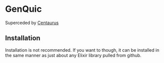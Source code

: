 # GenQuic

Superceded by [Centaurus](github.com/mischief901/centaurus.git)

## Installation

Installation is not recommended. If you want to though, it can be installed in
the same manner as just about any Elixir library pulled from github.
